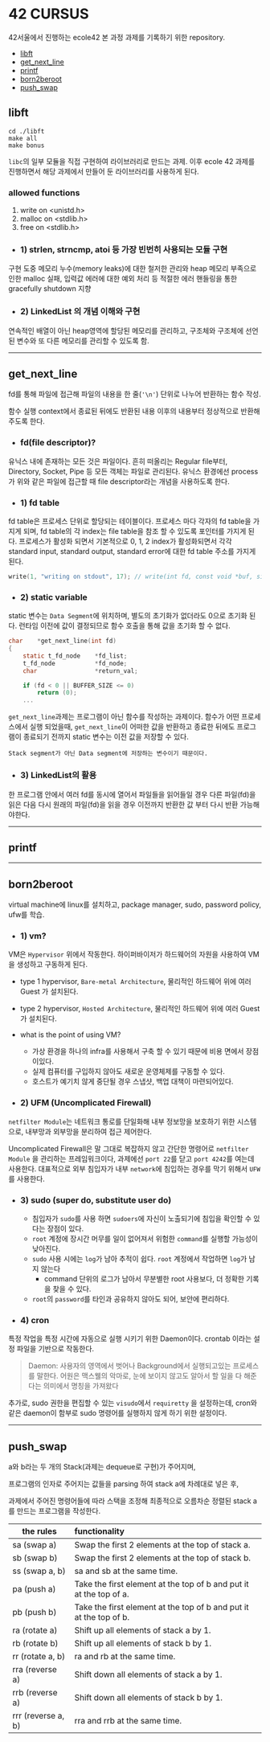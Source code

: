 # 42 CURSUS

42서울에서 진행하는 ecole42 본 과정 과제를 기록하기 위한 repository.

- [libft](#libft)
- [get_next_line](#get_next_line)
- [printf](#printf)
- [born2beroot](#born2beroot)
- [push_swap](#push_swap)

## libft

```shell
cd ./libft
make all
make bonus
```
`libc`의 일부 모듈을 직접 구현하여 라이브러리로 만드는 과제.
이후 ecole 42 과제를 진행하면서 해당 과제에서 만들어 둔 라이브러리를 사용하게 된다.

### allowed functions
1. write on <unistd.h>
2. malloc on <stdlib.h>
3. free on <stdlib.h>

- ### 1) strlen, strncmp, atoi 등 가장 빈번히 사용되는 모듈 구현

구현 도중 메모리 누수(memory leaks)에 대한 철저한 관리와 heap 메모리 부족으로 인한 malloc 실패, 입력값 에러에 대한 예외 처리 등 적절한 에러 핸들링을 통한 gracefully shutdown 지향

- ### 2) LinkedList 의 개념 이해와 구현

연속적인 배열이 아닌 heap영역에 할당된 메모리를 관리하고, 구조체와 구조체에 선언된 변수와 또 다른 메모리를 관리할 수 있도록 함.

-----

## get_next_line

fd를 통해 파일에 접근해 파일의 내용을 한 줄(`'\n'`) 단위로 나누어 반환하는 함수 작성.

함수 실행 context에서 종료된 뒤에도 반환된 내용 이후의 내용부터 정상적으로 반환해주도록 한다.

- ### fd(file descriptor)?
유닉스 내에 존재하는 모든 것은 파일이다. 흔히 떠올리는 Regular file부터, Directory, Socket, Pipe 등 모든 객체는 파일로 관리된다.
유닉스 환경에선 process가 위와 같은 파일에 접근할 때 file descriptor라는 개념을 사용하도록 한다.

- ### 1) fd table
fd table은 프로세스 단위로 할당되는 테이블이다. 프로세스 마다 각자의 fd table을 가지게 되며, fd table의 각 index는 file table을 참조 할 수 있도록 포인터를 가지게 된다.
프로세스가 활성화 되면서 기본적으로 0, 1, 2 index가 활성화되면서 각각 standard input, standard output, standard error에 대한 fd table 주소를 가지게 된다.

```c
write(1, "writing on stdout", 17); // write(int fd, const void *buf, size_t count)
```
- ### 2) static variable
static 변수는 `Data Segment`에 위치하며, 별도의 초기화가 없더라도 0으로 초기화 된다.
런타임 이전에 값이 결정되므로 함수 호출을 통해 값을 초기화 할 수 없다.

```c
char	*get_next_line(int fd)
{
	static t_fd_node	*fd_list;
	t_fd_node			*fd_node;
	char				*return_val;

	if (fd < 0 || BUFFER_SIZE <= 0)
		return (0);
	...
```
`get_next_line`과제는 프로그램이 아닌 함수를 작성하는 과제이다. 함수가 어떤 프로세스에서 실행 되었을때, `get_next_line`이 어떠한 값을 반환하고 종료한 뒤에도 프로그램이 종료되기 전까지 static 변수는 이전 값을 저장할 수 있다.

`Stack segment가 아닌 Data segment에 저장하는 변수이기 때문이다.`

- ### 3) LinkedList의 활용
한 프로그램 안에서 여러 fd를 동시에 열어서 파일들을 읽어들일 경우 다른 파일(fd)을 읽은 다음 다시 원래의 파일(fd)을 읽을 경우 이전까지 반환한 값 부터 다시 반환 가능해야한다.

-----

## printf

-----

## born2beroot
virtual machine에 linux를 설치하고, package manager, sudo, password policy, ufw를 학습.

- ### 1) vm?
VM은 `Hypervisor` 위에서 작동한다. 하이퍼바이저가 하드웨어의 자원을 사용하여 VM을 생성하고 구동하게 된다.
- type 1 hypervisor, `Bare-metal Architecture`, 물리적인 하드웨어 위에 여러 Guest 가 설치된다.
- type 2 hypervisor, `Hosted Architecture`, 물리적인 하드웨어 위에 여러 Guest 가 설치된다.

- what is the point of using VM?
    - 가상 환경을 하나의 infra를 사용해서 구축 할 수 있기 때문에 비용 면에서 장점이있다.
    - 실제 컴퓨터를 구입하지 않아도 새로운 운영체제를 구동할 수 있다.
    - 호스트가 예기치 않게 중단될 경우 스냅샷, 백업 대책이 마련되어있다.

- ### 2) UFM (Uncomplicated Firewall)
`netfilter Module`는 네트워크 통로를 단일화해 내부 정보망을 보호하기 위한 시스템으로, 내부망과 외부망을 분리하여 접근 제어한다.

Uncomplicated Firewall은 말 그대로 복잡하지 않고 간단한 명령어로 `netfilter Module` 을 관리하는 프레임워크이다, 과제에선 `port 22`를 닫고 `port 4242`를 여는데 사용한다.
대표적으로 외부 침입자가 내부 `network`에 침입하는 경우를 막기 위해서 `UFW`를 사용한다.

- ### 3) sudo (super do, substitute user do)
	- 침입자가 `sudo`를 사용 하면 `sudoers`에 자신이 노출되기에 침입을 확인할 수 있다는 장점이 있다.
	- `root` 계정에 장시간 머무를 일이 없어져서 위험한 `command`를 실행할 가능성이 낮아진다.
	- `sudo` 사용 시에는 `log`가 남아 추적이 쉽다. `root` 계정에서 작업하면 `log`가 남지 않는다
    	- command 단위의 로그가 남아서 무분별한 root 사용보다, 더 정확한 기록을 찾을 수 있다.
	- `root`의 `password`를 타인과 공유하지 않아도 되어, 보안에 편리하다.

- ### 4) cron
특정 작업을 특정 시간에 자동으로 실행 시키기 위한 Daemon이다. crontab 이라는 설정 파일을 기반으로 작동한다.
> Daemon: 사용자의 영역에서 벗어나 Background에서 실행되고있는 프로세스를 말한다. 어원은 맥스웰의 악마로, 눈에 보이지 않고도 알아서 할 일을 다 해준다는 의미에서 명칭을 가져왔다

추가로, sudo 권한을 편집할 수 있는 `visudo`에서 `requiretty` 을 설정하는데, cron와 같은 daemon이 함부로 sudo 명령어를 실행하지 않게 하기 위한 설정이다.

-----

## push_swap

a와 b라는 두 개의 Stack(과제는 dequeue로 구현)가 주어지며,

프로그램의 인자로 주어지는 값들을 parsing 하여 stack a에 차례대로 넣은 후,

과제에서 주어진 명령어들에 따라 스택을 조정해 최종적으로 오름차순 정렬된 stack a를 만드는 프로그램을 작성한다.

| the rules			| functionality                  |
| ----------------- |:-----------------|
| sa (swap a)		| Swap the first 2 elements at the top of stack a. |
| sb (swap b)		| Swap the first 2 elements at the top of stack b. |
| ss (swap a, b)	| sa and sb at the same time. |
| pa (push a)		| Take the first element at the top of b and put it at the top of a. |
| pb (push b)		| Take the first element at the top of b and put it at the top of b. |
| ra (rotate a)		| Shift up all elements of stack a by 1. |
| rb (rotate b)		| Shift up all elements of stack b by 1. |
| rr (rotate a, b)	| ra and rb at the same time. |
| rra (reverse a)	| Shift down all elements of stack a by 1.|
| rrb (reverse a)	|  Shift down all elements of stack b by 1. |
| rrr (reverse a, b)| rra and rrb at the same time.|
